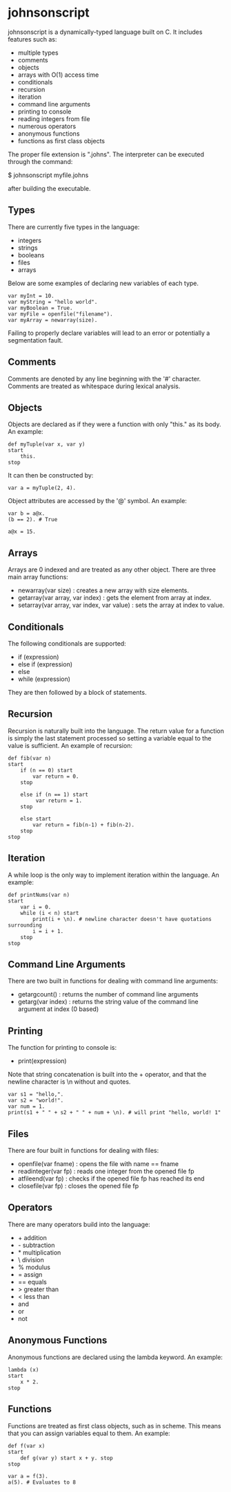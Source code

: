 # johnsonscript
johnsonscript is a dynamically-typed language built on C. It includes features such as:
- multiple types
- comments
- objects
- arrays with O(1) access time
- conditionals
- recursion
- iteration
- command line arguments
- printing to console
- reading integers from file
- numerous operators
- anonymous functions
- functions as first class objects

The proper file extension is ".johns". The interpreter can be executed through the command:

$ johnsonscript myfile.johns

after building the executable.

## Types
There are currently five types in the language:
- integers
- strings
- booleans
- files
- arrays

Below are some examples of declaring new variables of each type.
```
var myInt = 10.
var myString = "hello world".
var myBoolean = True.
var myFile = openfile("filename").
var myArray = newarray(size).
```

Failing to properly declare variables will lead to an error or potentially a segmentation fault.


## Comments
Comments are denoted by any line beginning with the '#' character.
Comments are treated as whitespace during lexical analysis.


## Objects
Objects are declared as if they were a function with only "this." as its body. An example:
```
def myTuple(var x, var y)
start
    this.
stop
```
It can then be constructed by:
```
var a = myTuple(2, 4).
```

Object attributes are accessed by the '@' symbol. An example:
```
var b = a@x.
(b == 2). # True

a@x = 15.
```

## Arrays
Arrays are 0 indexed and are treated as any other object. There are three main array functions:
- newarray(var size) : creates a new array with size elements.
- getarray(var array, var index) : gets the element from array at index.
- setarray(var array, var index, var value) : sets the array at index to value.


## Conditionals
The following conditionals are supported:
- if (expression)
- else if (expression)
- else
- while (expression)

They are then followed by a block of statements.

## Recursion
Recursion is naturally built into the language. The return value for a function is simply the last statement processed so setting a variable equal to the value is sufficient. An example of recursion:
```
def fib(var n)
start
    if (n == 0) start
        var return = 0.
    stop

    else if (n == 1) start
         var return = 1.
    stop

    else start
        var return = fib(n-1) + fib(n-2).
    stop
stop
```

## Iteration
A while loop is the only way to implement iteration within the language. An example:
```
def printNums(var n)
start
    var i = 0.
    while (i < n) start
        print(i + \n). # newline character doesn't have quotations surrounding
        i = i + 1.
    stop
stop
```

## Command Line Arguments
There are two built in functions for dealing with command line arguments:
- getargcount() : returns the number of command line arguments
- getarg(var index) : returns the string value of the command line argument at index (0 based)

## Printing
The function for printing to console is:
- print(expression)

Note that string concatenation is built into the + operator, and that the newline character is \n without and quotes.
```
var s1 = "hello,".
var s2 = "world!".
var num = 1.
print(s1 + " " + s2 + " " + num + \n). # will print "hello, world! 1"
```


## Files
There are four built in functions for dealing with files:
- openfile(var fname) : opens the file with name == fname
- readinteger(var fp) : reads one integer from the opened file fp
- atfileend(var fp) : checks if the opened file fp has reached its end
- closefile(var fp) : closes the opened file fp



## Operators
There are many operators build into the language:
- \+  addition
- \-  subtraction
- \*  multiplication
- \\  division
- %   modulus
- = assign
- == equals
- \> greater than
- < less than
- and
- or
- not


## Anonymous Functions
Anonymous functions are declared using the lambda keyword. An example:
```
lambda (x)
start
    x * 2.
stop
```

## Functions
Functions are treated as first class objects, such as in scheme. This means that you can assign variables equal to them. An example:
```
def f(var x)
start
    def g(var y) start x + y. stop
stop

var a = f(3).
a(5). # Evaluates to 8
```
